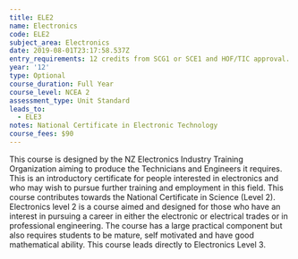 ```yaml
---
title: ELE2
name: Electronics
code: ELE2
subject_area: Electronics
date: 2019-08-01T23:17:58.537Z
entry_requirements: 12 credits from SCG1 or SCE1 and HOF/TIC approval.
year: '12'
type: Optional
course_duration: Full Year
course_level: NCEA 2
assessment_type: Unit Standard
leads_to:
  - ELE3
notes: National Certificate in Electronic Technology
course_fees: $90
---
```

This course is designed by the NZ Electronics Industry Training Organization aiming to produce the Technicians and Engineers it requires. This is an introductory certificate for people interested in electronics and who may wish to pursue further training and employment in this field. This course contributes towards the National Certificate in Science (Level 2). Electronics level 2 is a course aimed and designed for those who have an interest in pursuing a career in either the electronic or electrical trades or in professional engineering. The course has a large practical component but also requires students to be mature, self motivated and have good mathematical ability. This course leads directly to Electronics Level 3.
